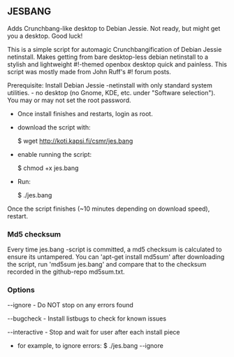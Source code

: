 ## JESBANG

Adds Crunchbang-like desktop to Debian Jessie. Not ready, but might get you a desktop. Good luck!

This is a simple script for automagic Crunchbangification of Debian Jessie netinstall. Makes getting from bare desktop-less debian netinstall to a stylish and lightweight #!-themed openbox desktop quick and painless. This script was mostly made from John Ruff's #! forum posts.

Prerequisite: Install Debian Jessie -netinstall with only standard system utilities. - no desktop (no Gnome, KDE, etc. under "Software selection"). You may or may not set the root password.


- Once install finishes and restarts, login as root.


- download the script with:

	$ wget http://koti.kapsi.fi/csmr/jes.bang


- enable running the script:

	$ chmod +x jes.bang
	

- Run:

	$ ./jes.bang


Once the script finishes (~10 minutes depending on download speed), restart.

### Md5 checksum

Every time jes.bang -script is committed, a md5 checksum is calculated to ensure its untampered. You can 'apt-get install md5sum' after downloading the script, run 'md5sum jes.bang' and compare that to the checksum recorded in the github-repo md5sum.txt.

### Options
	
 --ignore - Do NOT stop on any errors found

 --bugcheck - Install listbugs to check for known issues

 --interactive - Stop and wait for user after each install piece


- for example, to ignore errors:
	$ ./jes.bang --ignore
